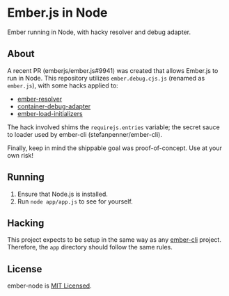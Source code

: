 Ember.js in Node
================

Ember running in Node, with hacky resolver and debug adapter.

## About

A recent PR (emberjs/ember.js#9941) was created that allows Ember.js to run in
Node. This repository utilizes `ember.debug.cjs.js` (renamed as `ember.js`),
with some hacks applied to:

* [ember-resolver](https://github.com/stefanpenner/ember-resolver)
* [container-debug-adapter](https://github.com/stefanpenner/ember-resolver)
* [ember-load-initializers](https://github.com/stefanpenner/ember-load-initializers)

The hack involved shims the `requirejs.entries` variable; the secret sauce to
loader used by ember-cli (stefanpenner/ember-cli).

Finally, keep in mind the shippable goal was proof-of-concept. Use at your own
risk!

## Running

1. Ensure that Node.js is installed.
2. Run `node app/app.js` to see for yourself.

## Hacking

This project expects to be setup in the same way as any
[ember-cli](https://github.com/stefanpenner/ember-cli) project. Therefore, the
`app` directory should follow the same rules.

## License

ember-node is [MIT Licensed](https://github.com/atsjj/ember-node/blob/master/LICENSE).
